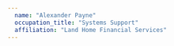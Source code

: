 ```yaml
---
  name: "Alexander Payne"
  occupation_title: "Systems Support"
  affiliation: "Land Home Financial Services"
---
```

